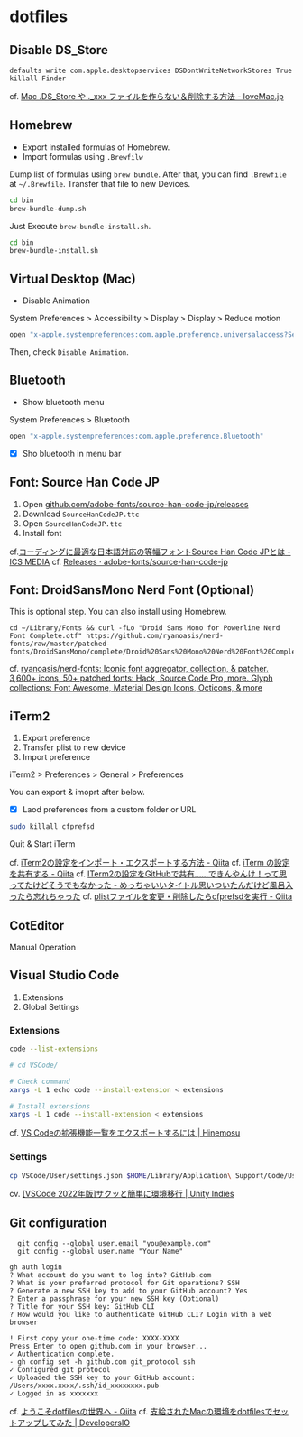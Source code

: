 # dotfiles

## Disable DS_Store

```
defaults write com.apple.desktopservices DSDontWriteNetworkStores True
killall Finder
```

cf. [Mac .DS_Store や ._xxx ファイルを作らない＆削除する方法 - loveMac.jp](https://lovemac.jp/9906)

## Homebrew

- Export installed formulas of Homebrew.
- Import formulas using `.Brewfilw`

Dump list of formulas using `brew bundle`. After that, you can find `.Brewfile` at `~/.Brewfile`. Transfer that file to new Devices.

```zsh
cd bin
brew-bundle-dump.sh
```

Just Execute `brew-bundle-install.sh`.

```zsh
cd bin
brew-bundle-install.sh
```

## Virtual Desktop (Mac)

- Disable Animation

System Preferences > Accessibility > Display > Display > Reduce motion

```zsh
open "x-apple.systempreferences:com.apple.preference.universalaccess?Seeing_Display"
```

Then, check `Disable Animation`.

## Bluetooth

- Show bluetooth menu

System Preferences > Bluetooth

```zsh
open "x-apple.systempreferences:com.apple.preference.Bluetooth"
```

- [x] Sho bluetooth in menu bar

## Font: Source Han Code JP

1. Open [github.com/adobe-fonts/source-han-code-jp/releases](https://github.com/adobe-fonts/source-han-code-jp/releases)
2. Download `SourceHanCodeJP.ttc`
3. Open `SourceHanCodeJP.ttc`
4. Install font

cf.[コーディングに最適な日本語対応の等幅フォントSource Han Code JPとは - ICS MEDIA](https://ics.media/entry/7010/)
cf. [Releases · adobe-fonts/source-han-code-jp](https://github.com/adobe-fonts/source-han-code-jp/releases)

## Font: DroidSansMono Nerd Font (Optional)

This is optional step.
You can also install using Homebrew.

```
cd ~/Library/Fonts && curl -fLo "Droid Sans Mono for Powerline Nerd Font Complete.otf" https://github.com/ryanoasis/nerd-fonts/raw/master/patched-fonts/DroidSansMono/complete/Droid%20Sans%20Mono%20Nerd%20Font%20Complete.otf
```

cf. [ryanoasis/nerd-fonts: Iconic font aggregator, collection, & patcher. 3,600+ icons, 50+ patched fonts: Hack, Source Code Pro, more. Glyph collections: Font Awesome, Material Design Icons, Octicons, & more](https://github.com/ryanoasis/nerd-fonts)

## iTerm2

1. Export preference
2. Transfer plist to new device
3. Import preference

iTerm2 > Preferences > General > Preferences

You can export & imoprt after below.

- [x] Laod preferences from a custom folder or URL

```sh
sudo killall cfprefsd
```

Quit & Start iTerm

cf. [iTerm2の設定をインポート・エクスポートする方法 - Qiita](https://qiita.com/reoring/items/a0f3d6186efd11c87f1b)
cf. [iTerm の設定を共有する - Qiita](https://qiita.com/bugfire/items/c89119e42992a6142a58)
cf. [ITerm2の設定をGitHubで共有……できんやんけ！って思ってたけどそうでもなかった - めっちゃいいタイトル思いついたんだけど風呂入ったら忘れちゃった](https://ry-2718.hatenablog.com/entry/2019/04/02/021006)
cf. [plistファイルを変更・削除したらcfprefsdを実行 - Qiita](https://qiita.com/cakipy/items/2e5d03d5e063c6734b34)

## CotEditor

Manual Operation

## Visual Studio Code

1. Extensions
2. Global Settings
### Extensions

```zsh
code --list-extensions
```

```zsh
# cd VSCode/

# Check command
xargs -L 1 echo code --install-extension < extensions

# Install extensions
xargs -L 1 code --install-extension < extensions
```

cf. [VS Codeの拡張機能一覧をエクスポートするには | Hinemosu](https://www.hide10.com/archives/32354)

### Settings

```zsh
cp VSCode/User/settings.json $HOME/Library/Application\ Support/Code/User/
```

cv. [[VSCode 2022年版]サクッと簡単に環境移行 | Unity Indies](https://www.create-forever.games/vscode-env-export-import/)

## Git configuration

```
  git config --global user.email "you@example.com"
  git config --global user.name "Your Name"
```

```
gh auth login
? What account do you want to log into? GitHub.com
? What is your preferred protocol for Git operations? SSH
? Generate a new SSH key to add to your GitHub account? Yes
? Enter a passphrase for your new SSH key (Optional)
? Title for your SSH key: GitHub CLI
? How would you like to authenticate GitHub CLI? Login with a web browser

! First copy your one-time code: XXXX-XXXX
Press Enter to open github.com in your browser...
✓ Authentication complete.
- gh config set -h github.com git_protocol ssh
✓ Configured git protocol
✓ Uploaded the SSH key to your GitHub account: /Users/xxxx.xxxx/.ssh/id_xxxxxxxx.pub
✓ Logged in as xxxxxxx
```

cf. [ようこそdotfilesの世界へ - Qiita](https://qiita.com/yutkat/items/c6c7584d9795799ee164)
cf. [支給されたMacの環境をdotfilesでセットアップしてみた | DevelopersIO](https://dev.classmethod.jp/articles/joined-mac-dotfiles-customize/)

